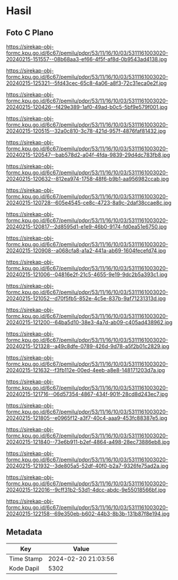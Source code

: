 # Hasil

## Foto C Plano

https://sirekap-obj-formc.kpu.go.id/6c67/pemilu/pdpr/53/11/16/10/03/5311161003020-20240215-151557--08b68aa3-ef66-4f5f-af8d-0b9543ad4138.jpg

https://sirekap-obj-formc.kpu.go.id/6c67/pemilu/pdpr/53/11/16/10/03/5311161003020-20240215-125321--5fd43cec-65c8-4a06-a8f3-72c31eca0e2f.jpg

https://sirekap-obj-formc.kpu.go.id/6c67/pemilu/pdpr/53/11/16/10/03/5311161003020-20240215-120426--f429e389-1af0-49ad-b0c5-5bf9e579f001.jpg

https://sirekap-obj-formc.kpu.go.id/6c67/pemilu/pdpr/53/11/16/10/03/5311161003020-20240215-120515--32a0c810-3c78-421d-957f-4876faf81432.jpg

https://sirekap-obj-formc.kpu.go.id/6c67/pemilu/pdpr/53/11/16/10/03/5311161003020-20240215-120547--bab578d2-a04f-4fda-9839-29d4dc783fb8.jpg

https://sirekap-obj-formc.kpu.go.id/6c67/pemilu/pdpr/53/11/16/10/03/5311161003020-20240215-120632--812ea974-1758-48f6-b9b1-aa956982ccab.jpg

https://sirekap-obj-formc.kpu.go.id/6c67/pemilu/pdpr/53/11/16/10/03/5311161003020-20240215-120728--605e4545-ce8c-4723-8a9c-2daf38ccae8c.jpg

https://sirekap-obj-formc.kpu.go.id/6c67/pemilu/pdpr/53/11/16/10/03/5311161003020-20240215-120817--2d8595d1-e1e9-46b0-9174-fd0ea51e6750.jpg

https://sirekap-obj-formc.kpu.go.id/6c67/pemilu/pdpr/53/11/16/10/03/5311161003020-20240215-120908--a068cfa8-a1a2-441a-ab69-1604fecefd74.jpg

https://sirekap-obj-formc.kpu.go.id/6c67/pemilu/pdpr/53/11/16/10/03/5311161003020-20240215-121006--04816e2f-21c5-4655-9e19-9dc2b5a393c1.jpg

https://sirekap-obj-formc.kpu.go.id/6c67/pemilu/pdpr/53/11/16/10/03/5311161003020-20240215-121052--d70f5fb5-852e-4c5e-837b-9af71231313d.jpg

https://sirekap-obj-formc.kpu.go.id/6c67/pemilu/pdpr/53/11/16/10/03/5311161003020-20240215-121200--64ba5d10-38e3-4a7d-ab09-c405ad438962.jpg

https://sirekap-obj-formc.kpu.go.id/6c67/pemilu/pdpr/53/11/16/10/03/5311161003020-20240215-121328--a49c8dfe-0789-426d-9d78-a5f2b01c2829.jpg

https://sirekap-obj-formc.kpu.go.id/6c67/pemilu/pdpr/53/11/16/10/03/5311161003020-20240215-121632--f3fb112e-00ed-4eeb-a8e8-148171203d7a.jpg

https://sirekap-obj-formc.kpu.go.id/6c67/pemilu/pdpr/53/11/16/10/03/5311161003020-20240215-121716--06d57354-4867-434f-901f-28cd8d243ec7.jpg

https://sirekap-obj-formc.kpu.go.id/6c67/pemilu/pdpr/53/11/16/10/03/5311161003020-20240215-121805--e0965f12-a3f7-40c4-aaa9-453fc88387e5.jpg

https://sirekap-obj-formc.kpu.go.id/6c67/pemilu/pdpr/53/11/16/10/03/5311161003020-20240215-121840--73e6b911-b2ef-4864-a498-28ec73886eb8.jpg

https://sirekap-obj-formc.kpu.go.id/6c67/pemilu/pdpr/53/11/16/10/03/5311161003020-20240215-121932--3de805a5-52df-40f0-b2a7-9326fe75ad2a.jpg

https://sirekap-obj-formc.kpu.go.id/6c67/pemilu/pdpr/53/11/16/10/03/5311161003020-20240215-122016--9cff31b2-53d1-4dcc-abdc-9e55018566bf.jpg

https://sirekap-obj-formc.kpu.go.id/6c67/pemilu/pdpr/53/11/16/10/03/5311161003020-20240215-122158--69e350eb-b602-44b3-8b3b-131b87f8e194.jpg


## Metadata

| Key        | Value               |
| ---------- | ------------------- |
| Time Stamp | 2024-02-20 21:03:56 |
| Kode Dapil | 5302                |



